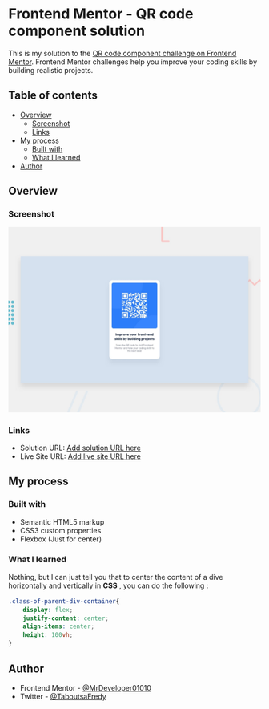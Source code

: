 # Frontend Mentor - QR code component solution

This is my solution to the [QR code component challenge on Frontend Mentor](https://www.frontendmentor.io/challenges/qr-code-component-iux_sIO_H). Frontend Mentor challenges help you improve your coding skills by building realistic projects. 

## Table of contents

- [Overview](#overview)
  - [Screenshot](#screenshot)
  - [Links](#links)
- [My process](#my-process)
  - [Built with](#built-with)
  - [What I learned](#what-i-learned)
- [Author](#Author)


## Overview

### Screenshot

![For Desktop](./design/desktop-preview.jpg)



### Links

- Solution URL: [Add solution URL here](https://your-solution-url.com)
- Live Site URL: [Add live site URL here](https://your-live-site-url.com)

## My process

### Built with

- Semantic HTML5 markup
- CSS3 custom properties
- Flexbox (Just for center)

### What I learned

Nothing, but I can just tell you that to center the content of a dive horizontally and vertically in **CSS** , you can do the following :

```css
.class-of-parent-div-container{
    display: flex;
    justify-content: center;
    align-items: center;
    height: 100vh;
}
```


## Author

- Frontend Mentor - [@MrDeveloper01010](https://www.frontendmentor.io/profile/MrDeveloper01010)
- Twitter - [@TaboutsaFredy](https://twitter.com/TaboutsaFredy)
